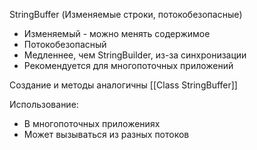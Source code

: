 StringBuffer (Изменяемые строки, потокобезопасные)

- Изменяемый - можно менять содержимое
- Потокобезопасный 
- Медленнее, чем StringBuilder, из-за синхронизации
- Рекомендуется для многопоточных приложений

Создание и методы аналогичны [[Class StringBuffer]]


Использование:
- В многопоточных приложениях
- Может вызываться из разных потоков